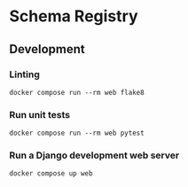 # Schema Registry

## Development

### Linting
```shell
docker compose run --rm web flake8
```

### Run unit tests
```shell
docker compose run --rm web pytest
```

### Run a Django development web server
```shell
docker compose up web
```
